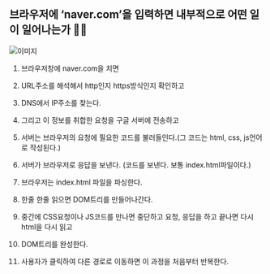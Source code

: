 ## 브라우저에 ‘naver.com’을 입력하면 내부적으로 어떤 일이 일어나는가 👩‍💻


![이미지](https://velog.velcdn.com/images/ryurim0109/post/07a82918-eb44-42f9-895c-e46fb11a26c6/image.jpg)

1. 브라우저창에 naver.com을 치면
2. URL주소를 해석해서 http인지 https방식인지 확인하고
3. DNS에서 IP주소를 찾는다.
4. 그리고 이 정보를 취합한 요청을 구글 서버에 전송하고
5. 서버는 브라우저의 요청에 필요한 코드를 불러들인다.(그 코드는 html, css, js언어로 작성된다.)
6. 서버가 브라우저로 응답을 보낸다. (코드를 보낸다. 보통 index.html파일이다.)

7. 브라우저는 index.html 파일을 파싱한다.

8. 한줄 한줄 읽으면 DOM트리를 만들어나간다.

9. 중간에 CSS요청이나 JS코드를 만나면 중단하고 요청, 응답을 하고 끝나면 다시 html을 다시 읽고

10. DOM트리를 완성한다.

11. 사용자가 클릭하여 다른 경로로 이동하면 이 과정을 처음부터 반복한다.